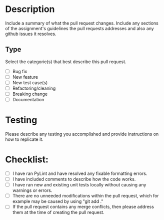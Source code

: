 # Description

Include a summary of what the pull request changes. Include any sections of the assignment's guidelines the pull requests addresses and also any github issues it resolves.  

## Type
Select the categorie(s) that best describe this pull request. 
 
- [ ] Bug fix 
- [ ] New feature 
- [ ] New test case(s)
- [ ] Refactoring/cleaning
- [ ] Breaking change 
- [ ] Documentation 

# Testing
Please describe any testing you accomplished and provide instructions on how to replicate it.   


# Checklist:

- [ ] I have ran PyLint and have resolved any fixable formatting errors. 
- [ ] I have included comments to describe how the code works. 
- [ ] I have ran new and existing unit tests locally without causing any warnings or errors. 
- [ ] There are no unneeded modifications within the pull request, which for example may be caused by using "git add ." 
- [ ] If the pull request contains any merge conflicts, then please address them at the time of creating the pull request. 
